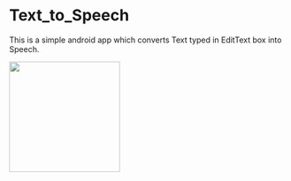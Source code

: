 # Text_to_Speech

This is a simple android app which converts Text typed in EditText box into Speech.

<img src="https://user-images.githubusercontent.com/60540294/119767944-6f53b380-bed5-11eb-9ccc-7b302eeb3993.png" height="200">

